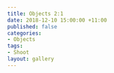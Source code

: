 ```yaml
---
title: Objects 2:1
date: 2018-12-10 15:00:00 +11:00
published: false
categories:
- Objects
tags:
- Shoot
layout: gallery
---
```


